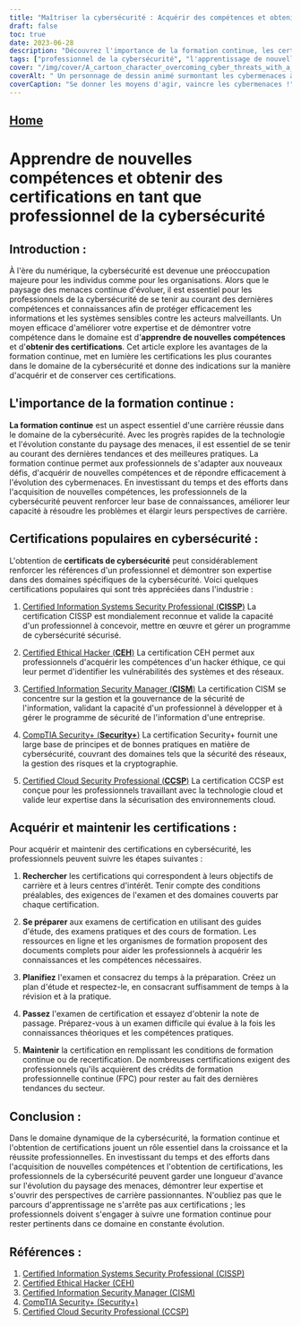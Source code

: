 ```yaml
---
title: "Maîtriser la cybersécurité : Acquérir des compétences et obtenir des certifications pour réussir"
draft: false
toc: true
date: 2023-06-28
description: "Découvrez l'importance de la formation continue, les certifications les plus courantes en matière de cybersécurité et les étapes à suivre pour les acquérir et les conserver en vue d'une carrière réussie dans le domaine de la cybersécurité."
tags: ["professionnel de la cybersécurité", "l'apprentissage de nouvelles compétences", "obtenir des certifications", "l'apprentissage continu", "certifications en cybersécurité", "CISSP", "CEH", "CISM", "Sécurité", "CCSP", "importance de l'apprentissage continu", "avantages de l'obtention d'une certification", "développement de carrière en cybersécurité", "croissance professionnelle", "dernières tendances en matière de cybersécurité", "les progrès technologiques dans le domaine de la cybersécurité", "les meilleures pratiques en matière de cybersécurité", "acquérir des compétences en matière de cybersécurité", "se préparer aux examens de cybersécurité", "maintenir les certifications en matière de cybersécurité", "certifications en cybersécurité reconnues par l'industrie", "opportunités de carrière dans la cybersécurité", "éducation et formation à la cybersécurité", "la montée en compétences dans le domaine de la cybersécurité", "marché de l'emploi dans le domaine de la cybersécurité", "paysage des cybermenaces", "développement professionnel continu dans le domaine de la cybersécurité", "certifications en matière de sécurité des réseaux", "certifications de sécurité dans le nuage", "certifications en piratage éthique", "certifications en gestion de la sécurité de l'information"]
cover: "/img/cover/A_cartoon_character_overcoming_cyber_threats_with_a_shield.png"
coverAlt: " Un personnage de dessin animé surmontant les cybermenaces à l'aide d'un bouclier et d'une épée."
coverCaption: "Se donner les moyens d'agir, vaincre les cybermenaces !"
---
```


## [Home](/cyber-security-career-playbook-start/)

# Apprendre de nouvelles compétences et obtenir des certifications en tant que professionnel de la cybersécurité

## Introduction :

À l'ère du numérique, la cybersécurité est devenue une préoccupation majeure pour les individus comme pour les organisations. Alors que le paysage des menaces continue d'évoluer, il est essentiel pour les professionnels de la cybersécurité de se tenir au courant des dernières compétences et connaissances afin de protéger efficacement les informations et les systèmes sensibles contre les acteurs malveillants. Un moyen efficace d'améliorer votre expertise et de démontrer votre compétence dans le domaine est d'**apprendre de nouvelles compétences** et d'**obtenir des certifications**. Cet article explore les avantages de la formation continue, met en lumière les certifications les plus courantes dans le domaine de la cybersécurité et donne des indications sur la manière d'acquérir et de conserver ces certifications.

## L'importance de la formation continue :

**La formation continue** est un aspect essentiel d'une carrière réussie dans le domaine de la cybersécurité. Avec les progrès rapides de la technologie et l'évolution constante du paysage des menaces, il est essentiel de se tenir au courant des dernières tendances et des meilleures pratiques. La formation continue permet aux professionnels de s'adapter aux nouveaux défis, d'acquérir de nouvelles compétences et de répondre efficacement à l'évolution des cybermenaces. En investissant du temps et des efforts dans l'acquisition de nouvelles compétences, les professionnels de la cybersécurité peuvent renforcer leur base de connaissances, améliorer leur capacité à résoudre les problèmes et élargir leurs perspectives de carrière.

## Certifications populaires en cybersécurité :

L'obtention de **certificats de cybersécurité** peut considérablement renforcer les références d'un professionnel et démontrer son expertise dans des domaines spécifiques de la cybersécurité. Voici quelques certifications populaires qui sont très appréciées dans l'industrie :

1. [Certified Information Systems Security Professional (**CISSP**)](https://www.isc2.org/Certifications/CISSP) La certification CISSP est mondialement reconnue et valide la capacité d'un professionnel à concevoir, mettre en œuvre et gérer un programme de cybersécurité sécurisé.

2. [Certified Ethical Hacker (**CEH**)](https://www.eccouncil.org/programs/certified-ethical-hacker-ceh/) La certification CEH permet aux professionnels d'acquérir les compétences d'un hacker éthique, ce qui leur permet d'identifier les vulnérabilités des systèmes et des réseaux.

3. [Certified Information Security Manager (**CISM**)](https://www.isaca.org/credentialing/cism) La certification CISM se concentre sur la gestion et la gouvernance de la sécurité de l'information, validant la capacité d'un professionnel à développer et à gérer le programme de sécurité de l'information d'une entreprise.

4. [CompTIA Security+ (**Security+**)](https://www.comptia.org/certifications/security) La certification Security+ fournit une large base de principes et de bonnes pratiques en matière de cybersécurité, couvrant des domaines tels que la sécurité des réseaux, la gestion des risques et la cryptographie.

5. [Certified Cloud Security Professional (**CCSP**)](https://www.isc2.org/Certifications/CCSP) La certification CCSP est conçue pour les professionnels travaillant avec la technologie cloud et valide leur expertise dans la sécurisation des environnements cloud.

## Acquérir et maintenir les certifications :

Pour acquérir et maintenir des certifications en cybersécurité, les professionnels peuvent suivre les étapes suivantes :

1. **Rechercher** les certifications qui correspondent à leurs objectifs de carrière et à leurs centres d'intérêt. Tenir compte des conditions préalables, des exigences de l'examen et des domaines couverts par chaque certification.

2. **Se préparer** aux examens de certification en utilisant des guides d'étude, des examens pratiques et des cours de formation. Les ressources en ligne et les organismes de formation proposent des documents complets pour aider les professionnels à acquérir les connaissances et les compétences nécessaires.

3. **Planifiez** l'examen et consacrez du temps à la préparation. Créez un plan d'étude et respectez-le, en consacrant suffisamment de temps à la révision et à la pratique.

4. **Passez** l'examen de certification et essayez d'obtenir la note de passage. Préparez-vous à un examen difficile qui évalue à la fois les connaissances théoriques et les compétences pratiques.

5. **Maintenir** la certification en remplissant les conditions de formation continue ou de recertification. De nombreuses certifications exigent des professionnels qu'ils acquièrent des crédits de formation professionnelle continue (FPC) pour rester au fait des dernières tendances du secteur.

## Conclusion :

Dans le domaine dynamique de la cybersécurité, la formation continue et l'obtention de certifications jouent un rôle essentiel dans la croissance et la réussite professionnelles. En investissant du temps et des efforts dans l'acquisition de nouvelles compétences et l'obtention de certifications, les professionnels de la cybersécurité peuvent garder une longueur d'avance sur l'évolution du paysage des menaces, démontrer leur expertise et s'ouvrir des perspectives de carrière passionnantes. N'oubliez pas que le parcours d'apprentissage ne s'arrête pas aux certifications ; les professionnels doivent s'engager à suivre une formation continue pour rester pertinents dans ce domaine en constante évolution.

## Références :

1. [Certified Information Systems Security Professional (CISSP)](https://www.isc2.org/Certifications/CISSP)
2. [Certified Ethical Hacker (CEH)](https://www.eccouncil.org/programs/certified-ethical-hacker-ceh/)
3. [Certified Information Security Manager (CISM)](https://www.isaca.org/credentialing/cism)
4. [CompTIA Security+ (Security+)](https://www.comptia.org/certifications/security)
5. [Certified Cloud Security Professional (CCSP)](https://www.isc2.org/Certifications/CCSP)
